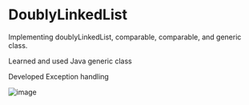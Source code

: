 # DoublyLinkedList
Implementing doublyLinkedList, comparable, comparable, and generic class.

Learned and used Java generic class 

Developed Exception handling 

![image](https://user-images.githubusercontent.com/92288227/221120883-bba1baa6-fd70-4b2f-a471-ab743a74d562.png)

